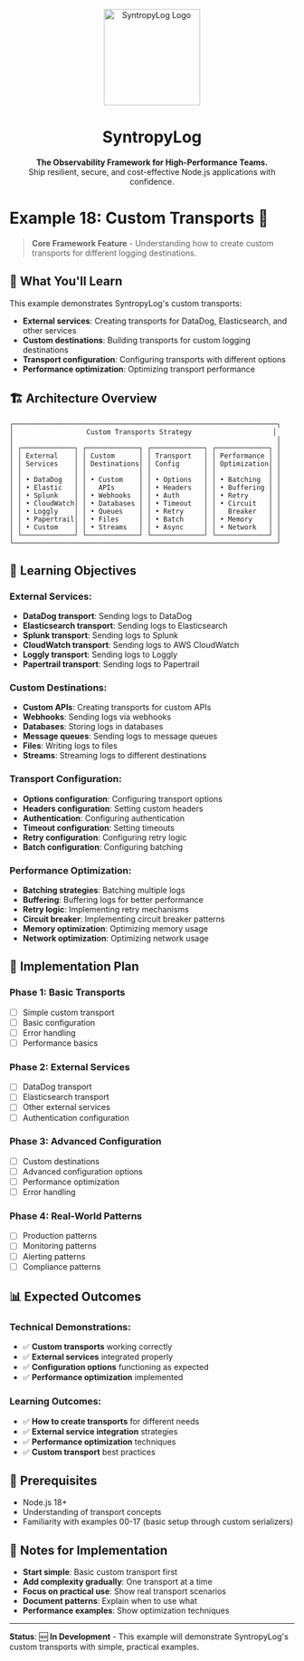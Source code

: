 <p align="center">
  <img src="https://raw.githubusercontent.com/Syntropysoft/syntropylog-examples-/main/assets/syntropyLog-logo.png" alt="SyntropyLog Logo" width="170"/>
</p>

<h1 align="center">SyntropyLog</h1>

<p align="center">
  <strong>The Observability Framework for High-Performance Teams.</strong>
  <br />
  Ship resilient, secure, and cost-effective Node.js applications with confidence.
</p>

# Example 18: Custom Transports 🚚

> **Core Framework Feature** - Understanding how to create custom transports for different logging destinations.

## 🎯 What You'll Learn

This example demonstrates SyntropyLog's custom transports:

- **External services**: Creating transports for DataDog, Elasticsearch, and other services
- **Custom destinations**: Building transports for custom logging destinations
- **Transport configuration**: Configuring transports with different options
- **Performance optimization**: Optimizing transport performance

## 🏗️ Architecture Overview

```
┌─────────────────────────────────────────────────────────────────┐
│                  Custom Transports Strategy                    │
│                                                                 │
│ ┌─────────────┐ ┌─────────────┐ ┌─────────────┐ ┌─────────────┐ │
│ │ External    │ │ Custom      │ │ Transport   │ │ Performance │ │
│ │ Services    │ │ Destinations│ │ Config      │ │ Optimization│ │
│ │             │ │             │ │             │ │             │ │
│ │ • DataDog   │ │ • Custom    │ │ • Options   │ │ • Batching  │ │
│ │ • Elastic   │ │   APIs      │ │ • Headers   │ │ • Buffering │ │
│ │ • Splunk    │ │ • Webhooks  │ │ • Auth      │ │ • Retry     │ │
│ │ • CloudWatch│ │ • Databases │ │ • Timeout   │ │ • Circuit   │ │
│ │ • Loggly    │ │ • Queues    │ │ • Retry     │ │   Breaker   │ │
│ │ • Papertrail│ │ • Files     │ │ • Batch     │ │ • Memory    │ │
│ │ • Custom    │ │ • Streams   │ │ • Async     │ │ • Network   │ │
│ └─────────────┘ └─────────────┘ └─────────────┘ └─────────────┘ │
└─────────────────────────────────────────────────────────────────┘
```

## 🎯 Learning Objectives

### **External Services:**
- **DataDog transport**: Sending logs to DataDog
- **Elasticsearch transport**: Sending logs to Elasticsearch
- **Splunk transport**: Sending logs to Splunk
- **CloudWatch transport**: Sending logs to AWS CloudWatch
- **Loggly transport**: Sending logs to Loggly
- **Papertrail transport**: Sending logs to Papertrail

### **Custom Destinations:**
- **Custom APIs**: Creating transports for custom APIs
- **Webhooks**: Sending logs via webhooks
- **Databases**: Storing logs in databases
- **Message queues**: Sending logs to message queues
- **Files**: Writing logs to files
- **Streams**: Streaming logs to different destinations

### **Transport Configuration:**
- **Options configuration**: Configuring transport options
- **Headers configuration**: Setting custom headers
- **Authentication**: Configuring authentication
- **Timeout configuration**: Setting timeouts
- **Retry configuration**: Configuring retry logic
- **Batch configuration**: Configuring batching

### **Performance Optimization:**
- **Batching strategies**: Batching multiple logs
- **Buffering**: Buffering logs for better performance
- **Retry logic**: Implementing retry mechanisms
- **Circuit breaker**: Implementing circuit breaker patterns
- **Memory optimization**: Optimizing memory usage
- **Network optimization**: Optimizing network usage

## 🚀 Implementation Plan

### **Phase 1: Basic Transports**
- [ ] Simple custom transport
- [ ] Basic configuration
- [ ] Error handling
- [ ] Performance basics

### **Phase 2: External Services**
- [ ] DataDog transport
- [ ] Elasticsearch transport
- [ ] Other external services
- [ ] Authentication configuration

### **Phase 3: Advanced Configuration**
- [ ] Custom destinations
- [ ] Advanced configuration options
- [ ] Performance optimization
- [ ] Error handling

### **Phase 4: Real-World Patterns**
- [ ] Production patterns
- [ ] Monitoring patterns
- [ ] Alerting patterns
- [ ] Compliance patterns

## 📊 Expected Outcomes

### **Technical Demonstrations:**
- ✅ **Custom transports** working correctly
- ✅ **External services** integrated properly
- ✅ **Configuration options** functioning as expected
- ✅ **Performance optimization** implemented

### **Learning Outcomes:**
- ✅ **How to create transports** for different needs
- ✅ **External service integration** strategies
- ✅ **Performance optimization** techniques
- ✅ **Custom transport** best practices

## 🔧 Prerequisites

- Node.js 18+
- Understanding of transport concepts
- Familiarity with examples 00-17 (basic setup through custom serializers)

## 📝 Notes for Implementation

- **Start simple**: Basic custom transport first
- **Add complexity gradually**: One transport at a time
- **Focus on practical use**: Show real transport scenarios
- **Document patterns**: Explain when to use what
- **Performance examples**: Show optimization techniques

---

**Status**: 🆕 **In Development** - This example will demonstrate SyntropyLog's custom transports with simple, practical examples. 